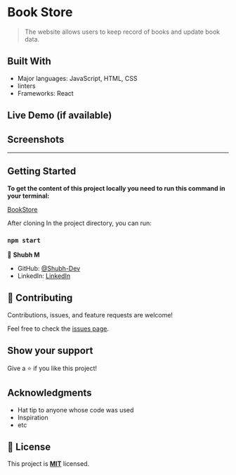 # Book Store

> The website allows users to keep record of books and update book data.

## Built With

- Major languages: JavaScript, HTML, CSS
- linters
- Frameworks: React

## Live Demo (if available)

## Screenshots

<hr>

## Getting Started
**To get the content of this project locally you need to run this command in your terminal:**

[BookStore](https://github.com/Shubh-Dev/react-bookstore-shubh.git)

After cloning In the project directory, you can run:

### `npm start`

👤 **Shubh M**

- GitHub: [@Shubh-Dev](https://github.com/Shubh-Dev) 
- LinkedIn: [LinkedIn](https://linkedin.com/in/shubh.scb)


## 🤝 Contributing

Contributions, issues, and feature requests are welcome!

Feel free to check the [issues page](../../issues/).

## Show your support

Give a ⭐️ if you like this project!

## Acknowledgments

- Hat tip to anyone whose code was used
- Inspiration
- etc

## 📝 License

This project is **[MIT](./LICENSE.md)** licensed.
